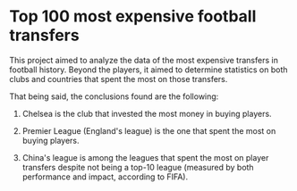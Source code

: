 # Top 100 most expensive football transfers
This project aimed to analyze the data of the most expensive transfers in football history. Beyond the players, it aimed to determine statistics on both clubs and countries that spent the most on those transfers.

That being said, the conclusions found are the following:

1. Chelsea is the club that invested the most money in buying players.

2. Premier League (England's league) is the one that spent the most on buying players.

3. China's league is among the leagues that spent the most on player transfers despite not being a top-10 league (measured by both performance and impact, according to FIFA).
